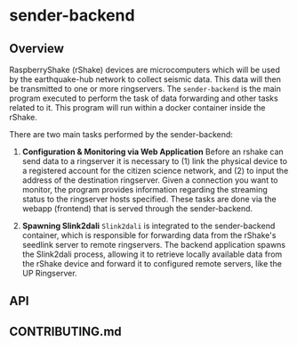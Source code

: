 sender-backend
==========================

## Overview

RaspberryShake (rShake) devices are microcomputers which will be used by the earthquake-hub network to collect seismic data. This data will then be transmitted to one or more ringservers. The `sender-backend` is the main program executed to perform the task of data forwarding and other tasks related to it. This program will run within a docker container inside the rShake.

There are two main tasks performed by the sender-backend:

1. **Configuration & Monitoring via Web Application**
  Before an rshake can send data to a ringserver it is necessary to (1) link the physical device to a registered account for the citizen science network, and (2) to input the address of the destination ringserver.
  Given a connection you want to monitor, the program provides information regarding the streaming status to the ringserver hosts specified.
  These tasks are done via the webapp (frontend) that is served through the sender-backend.

2. **Spawning Slink2dali**
  `Slink2dali` is integrated to the sender-backend container, which is responsible for forwarding data from the rShake's seedlink server to remote ringservers. The backend application spawns the Slink2dali process, allowing it to retrieve locally available data from the rShake device and forward it to configured remote servers, like the UP Ringserver.

## API

## CONTRIBUTING.md
